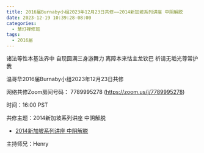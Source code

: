 ```yaml
---
title: 2016届Burnaby小组2023年12月23日共修——2014新加坡系列讲座 中阴解脱
date: 2023-12-19 10:39:28-08:00
categories:
  - 慧灯禅修班
tags:
  - 2016届
---
```

诸法等性本基法界中 自现圆满三身游舞力 离障本来怙主龙钦巴 祈请无垢光尊常护我

温哥华2016届Burnaby小组2023年12月23日共修

网络共修Zoom房间号码： 7789995278 (<https://zoom.us/j/7789995278>)

时间：16:00 PST

共修主题：2014新加坡系列讲座 中阴解脱

* [2014新加坡系列讲座 中阴解脱](https://fohuifayu.com/index.php/huideng-jiangtang/fofa-jianxiu/sheng-yu-si/8604-l14059)



主持师兄：Henry
